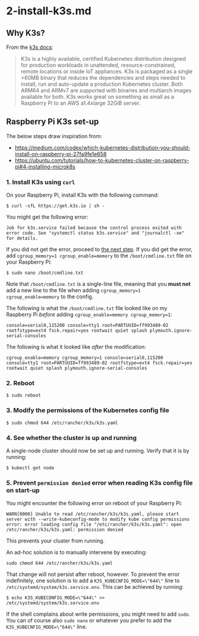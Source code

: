 # 2-install-k3s.md

## Why K3s?

From the [k3s docs](https://k3s.io/):

> K3s is a highly available, certified Kubernetes distribution designed for production workloads in unattended, resource-constrained, remote locations or inside IoT appliances.
> K3s is packaged as a single <60MB binary that reduces the dependencies and steps needed to install, run and auto-update a production Kubernetes cluster.
> Both ARM64 and ARMv7 are supported with binaries and multiarch images available for both. K3s works great on something as small as a Raspberry Pi to an AWS a1.4xlarge 32GiB server.

## Raspberry Pi K3s set-up

The below steps draw inspiration from:
- https://medium.com/codex/which-kubernetes-distribution-you-should-install-on-raspberry-pi-27fa9fe1e658
- https://ubuntu.com/tutorials/how-to-kubernetes-cluster-on-raspberry-pi#4-installing-microk8s

### 1. Install K3s using `curl`

On your Raspberry Pi, install K3s with the following command:

```shell
$ curl -sfL https://get.k3s.io | sh -
```

You might get the following error:

```shell
Job for k3s.service failed because the control process exited with error code. See "systemctl status k3s.service" and "journalctl -xe" for details.
```

If you did not get the error, proceed to [the next step](#2-reboot). If you did get the error, add `cgroup_memory=1 cgroup_enable=memory` to the `/boot/cmdline.txt` file on your Raspberry Pi:

```shell
$ sudo nano /boot/cmdline.txt
```

Note that `/boot/cmdline.txt` is a single-line file, meaning that you **must not** add a new line to the file when adding `cgroup_memory=1 cgroup_enable=memory` to the config.

The following is what the `/boot/cmdline.txt` file looked like on my Raspberry Pi *before* adding `cgroup_enable=memory cgroup_memory=1`:

```shell
console=serial0,115200 console=tty1 root=PARTUUID=ff993489-02 rootfstype=ext4 fsck.repair=yes rootwait quiet splash plymouth.ignore-serial-consoles
```

The following is what it looked like *after* the modification:

```shell
cgroup_enable=memory cgroup_memory=1 console=serial0,115200 console=tty1 root=PARTUUID=ff993489-02 rootfstype=ext4 fsck.repair=yes rootwait quiet splash plymouth.ignore-serial-consoles
```

### 2. Reboot

```shell
$ sudo reboot
```

### 3. Modify the permissions of the Kubernetes config file

```shell
$ sudo chmod 644 /etc/rancher/k3s/k3s.yaml
```

### 4. See whether the cluster is up and running

A single-node cluster should now be set up and running. Verify that it is by running:

```shell
$ kubectl get node
```

### 5. Prevent `permission denied` error when reading K3s config file on start-up

You might encounter the following error on reboot of your Raspberry Pi:

```shell
WARN[0000] Unable to read /etc/rancher/k3s/k3s.yaml, please start server with --write-kubeconfig-mode to modify kube config permissions
error: error loading config file "/etc/rancher/k3s/k3s.yaml": open /etc/rancher/k3s/k3s.yaml: permission denied
```

This prevents your cluster from running.

An ad-hoc solution is to manually intervene by executing:

```shell
sudo chmod 644 /etc/rancher/k3s/k3s.yaml
```

That change will not persist after reboot, however. To prevent the error indefinitely, one solution is to add a `K3S_KUBECNFIG_MODE=\"644\"` line to `/etc/systemd/system/k3s.service.env`. This can be achieved by running:

```shell
$ echo K3S_KUBECONFIG_MODE=\"644\" >> /etc/systemd/system/k3s.service.env
```

If the shell complains about write permissions, you might need to add `sudo`. You can of course also `sudo nano` or whatever you prefer to add the `K3S_KUBECNFIG_MODE=\"644\"` line.